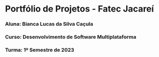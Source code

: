 # Portfólio de Projetos - Fatec Jacareí
### Aluna: Bianca Lucas da Silva Caçula
### Curso: Desenvolvimento de Software Multiplataforma
### Turma: 1º Semestre de 2023